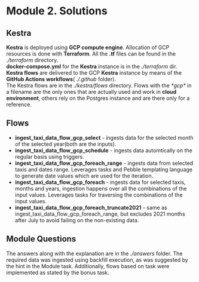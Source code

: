 # Module 2. Solutions

## Kestra
   **Kestra** is deployed using **GCP compute engine**. Allocation of GCP resources is done with **Terraform**. 
All the **.tf** files can be found in the <em>./terraform</em> directory.\
   **docker-compose.yml** for the **Kestra** instance is in the <em>./terraform</em> dir. \
   **Kestra flows** are delivered to the GCP **Kestra** instance by means of the **GitHub Actions workflows**(<em> ./.github</em> folder).\
The Kestra flows are in the <em>./kestra/flows</em> directory. Flows with the <em>\*gcp\*</em> in a filename are the only ones that are actually used and work in **cloud environment**, others rely on the Postgres instance and are there only for a reference.

## Flows
- **ingest_taxi_data_flow_gcp_select** - ingests data for the selected month of the selected year(both are the inputs).
- **ingest_taxi_data_flow_gcp_schedule** - ingests data automtically on the regular basis using <schedule> triggers.
- **ingest_taxi_data_flow_gcp_foreach_range** - ingests data from selected taxis and dates range. Leverages <ForEach> tasks and Pebble templating language to generate date values which are used for the iteration. 
- **ingest_taxi_data_flow_gcp_foreach** - ingests data for selected taxis, months and years, ingestion happens over all the combinations of the input values. Leverages <ForEach> tasks for traversing the combinations of the input values.
- **ingest_taxi_data_flow_gcp_foreach_truncate2021** - same as ingest_taxi_data_flow_gcp_foreach_range, but excludes 2021 months after July to avoid failing on the non-existing data.

## Module Questions
  The answers along with the explanation are in the <em>./answers</em> folder. The required data was ingested using backfill execution, as was suggested by the hint in the Module task. Additionally, flows based on <foreach> task were implemented as stated by the bonus task.
